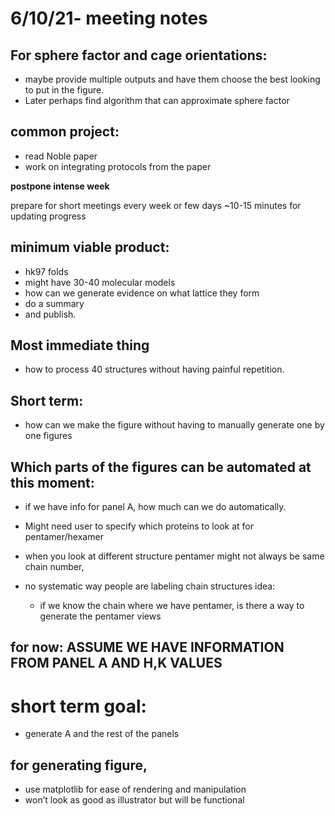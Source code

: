 # 6/10/21- meeting notes

## For sphere factor and cage orientations:
  - maybe provide multiple outputs and have them choose the best looking to put in the figure.
  - Later perhaps find algorithm that can approximate sphere factor

## common project:
  - read Noble paper
  - work on integrating protocols from the paper 

**postpone intense week**

prepare for short meetings every week or few days ~10-15 minutes for updating progress

## minimum viable product:
  - hk97 folds
  - might have 30-40 molecular models
  - how can we generate evidence on what lattice they form
  - do a summary
  - and publish.

## **Most immediate thing**
  - how to process 40 structures without having painful repetition.

## Short term:
  - how can we make the figure without having to manually generate one by one figures

## Which parts of the figures can be automated at this moment:
  - if we have info for panel A, how much can we do automatically.
    
  - Might need user to specify which proteins to look at for pentamer/hexamer

- when you look at different structure pentamer might not always be same chain number,
- no systematic way people are labeling chain structures
idea:
  - if we know the chain where we have pentamer, is there a way to generate the pentamer views


## **for now: ASSUME WE HAVE INFORMATION FROM PANEL A AND H,K VALUES**
# short term goal: 
  - generate A and the rest of the panels

## for generating figure,
  - use matplotlib for ease of rendering and manipulation
  -  won’t look as good as illustrator but will be functional

